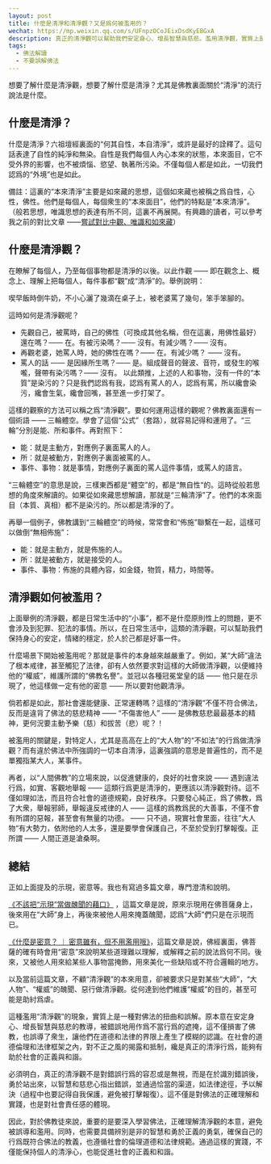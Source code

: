 ```yaml
---
layout: post
title: 什麼是清淨和清淨觀？又是爲何被濫用的？
wechat: https://mp.weixin.qq.com/s/UFnpzOCoJEixDsdKyEBGxA
description: 真正的清淨觀可以幫助我們安定身心、增長智慧與慈悲。濫用清淨觀，實質上是一種對佛法的扭曲和誤解。不僅損害了佛教，也誤導了衆生，模糊了對法律和道德的界限。以智慧和慈悲的心態，糾正佛教不正之風，更符合真正的清淨觀。
tags:
  - 佛法解讀
  - 不要誤解佛法
---
```


想要了解什麼是清淨觀，想要了解什麼是清淨？尤其是佛教裏面關於“清淨”的流行說法是什麼。

## 什麼是清淨？

什麼是清淨？六祖壇經裏面的“何其自性，本自清淨”，或許是最好的詮釋了。這句話表達了自性的純淨和無染。自性是我們每個人內心本來的狀態，本來面目，它不受外界的影響，也不被煩惱、慾望、執著所污染。不僅每個人都是如此，一切我們認爲的“外境”也是如此。

備註：這裏的“本來清淨”主要是如來藏的思想，這個如來藏也被稱之爲自性，心性，佛性。他們是每個人，每個衆生的“本來面目”，他們的特點是“本來清淨”。（般若思想，唯識思想的表達有所不同，這裏不再展開。有興趣的讀者，可以參考我之前的對比文章 ——[嘗試對比中觀、唯識和如來藏](https://mp.weixin.qq.com/s/n1RfPHv65iJtp1WmARvSNQ)）

## 什麼是清淨觀？

在瞭解了每個人，乃至每個事物都是清淨的以後。以此作觀 —— 即在觀念上、概念上、理解上把每個人，每件事都“觀”成“清淨”的。舉例說明：

喫早飯時倒牛奶，不小心灑了幾滴在桌子上，被老婆罵了幾句，笨手笨腳的。

這時如何是清淨觀呢？

* 先觀自己，被罵時，自己的佛性（可換成其他名稱，但在這裏，用佛性最好）還在嗎？—— 在。有被污染嗎？—— 沒有。有減少嗎？—— 沒有。
* 再觀老婆，她罵人時，她的佛性在嗎？—— 在。有減少嗎？ —— 沒有。
* 罵人的話 —— 是因緣所生嗎？—— 是。組成聲音的聲波、音符，或發生的喉嚨，聲帶有染污嗎？—— 沒有。
以此類推，上述的人和事物，沒有一件的“本質”是染污的？只是我們認爲有我，認爲有罵人的人，認爲有罵，所以纔會染污，纔會生氣，纔會回嘴，甚至進一步打架了。

這樣的觀察的方法可以稱之爲“清淨觀”。要如何運用這樣的觀呢？佛教裏面還有一個術語 —— 三輪體空。學會了這個“公式”（套路），就容易記得和運用了。“三輪”分別是能、所和事件。再對照下：

* 能：就是主動方，對應例子裏面罵人的人。
* 所：就是被動方，對應例子裏面被罵的人。
* 事件、事物：就是事情，對應例子裏面的罵人這件事情，或罵人的語言。

“三輪體空”的意思是說，三樣東西都是“體空”的，都是“無自性“的。這時從般若思想的角度來解讀的。如果從如來藏思想解讀，那就是“三輪清淨”了。他們的本來面目（本質、真相）都不是染污的。所以都是清淨的了。

再舉一個例子，佛教講到“三輪體空”的時候，常常會和“佈施”聯繫在一起，這樣可以做倒“無相佈施”：
* 能：就是主動方，就是佈施的人。
* 所：就是被動方，就是接受的人。
* 事件、事物：佈施的具體內容，如金錢，物質，精力，時間等。

## 清淨觀如何被濫用？

上面舉例的清淨觀，都是日常生活中的“小事”，都不是什麼原則性上的問題，更不會涉及到犯罪、犯法的事情。所以，在日常生活中，這類的清淨觀，可以幫助我們保持身心的安定，情緒的穩定，於人於己都是好事一件。

什麼場景下開始被濫用呢？那就是事件的本身越來越嚴重了。例如，某“大師”違法了根本戒律，甚至觸犯了法律，卻有人依然要求對這樣的大師做清淨觀，以便維持他的“權威”，維護所謂的“佛教名譽”。並冠以各種冠冕堂皇的話 —— 他只是在示現了，他這樣做一定有他的密意 —— 所以要對他觀清淨。

倘若都是如此，那社會還能健康、正常運轉嗎？這樣的“清淨觀”不僅不符合佛法，反而是違背了佛法的慈悲精神 —— “不傷害他人” —— 是佛教慈悲最最基本的精神，更何況要主動予樂（慈）和拔苦（悲）呢？！

被濫用的關鍵是，對特定人，尤其是高高在上的“大人物”的“不如法”的行爲做清淨觀？而有違於佛法中所強調的一切本自清淨，這裏強調的意思是普遍性的，而不是單獨指某大人，某事件。

再者，以“人間佛教”的立場來說，以促進健康的，良好的社會來說 —— 遇到違法行爲，如實、客觀地舉報 —— 這類行爲更是清淨的，更應該以清淨觀對待。這不僅如理如法，而且符合社會的道德規範，良好秩序。只要發心純正，爲了佛教，爲了大衆，舉報邪師，舉報違反戒律的人 —— 這樣的爲教爲民的大善事，不僅不會有所謂的惡報，甚至會有無量的功德。 —— 只不過，現實社會里面，往往”大人物“有大勢力，依附他的人太多，還是要學會保護自己，不至於受到打擊報復。正所謂 —— 人間正道是滄桑啊。

## 總結

正如上面提及的示現，密意等。我也有寫過多篇文章，專門澄清和說明。

[《不該把“示現”當做醜聞的藉口》](https://mp.weixin.qq.com/s/1Ulcm4HXzGQYodrvTQwzkA) ，這篇文章是說，原來示現用在佛菩薩身上，後來用在“大師”身上，再後來被他人用來掩蓋醜聞，認爲“大師”們只是在示現而已。

[《什麼是密意？ ｜ 密意雖有，但不用濫用哦》](https://mp.weixin.qq.com/s/rWCLcgdkOQb2HA3XiiadPQ)，這篇文章是說，佛經裏面，佛菩薩的確有時會用“密意”來說明某些道理難以理解，或解釋之前的說法爲何不同。後來，又被他人用來給某些人事物當掩飾，用來美化一些缺陷或不符合邏輯的地方。

以及當前這篇文章，不顧“清淨觀”的本來用意，卻被要求只是對某些“大師”，“大人物”、“權威”的醜聞、惡行做清淨觀。從何達到他們維護“權威”的目的，甚至可能是助紂爲虐。

這種濫用“清淨觀”的現象，實質上是一種對佛法的扭曲和誤解。原本意在安定身心、增長智慧與慈悲的教導，被錯誤地用作爲不當行爲的遮掩，這不僅損害了佛教，也誤導了衆生，讓他們在道德和法律的界限上產生了模糊的認識。在社會的道德倫理和法律框架之內，對不正之風的揭露和抵制，纔是真正的清淨行爲，能夠有助於社會的正義與和諧。

必須明白，真正的清淨觀不是對錯誤行爲的容忍或是無視，而是在於識別錯誤後，勇於站出來，以智慧和慈悲心指出錯誤，並通過恰當的渠道，如法律途徑，予以解決（過程中也要記得自我保護，避免被打擊報復）。這不僅是對佛法的正確理解和實踐，也是對社會責任感的體現。

因此，對於佛教徒來說，重要的是要深入學習佛法，正確理解清淨觀的本意，避免被誤導和濫用。同時，也需要具備辨別是非的智慧和勇於正義的勇氣，確保自己的行爲既符合佛法的教義，也遵循社會的倫理道德和法律規範。通過這樣的實踐，不僅能保持個人的清淨心，也能促進社會的正義和和諧。

